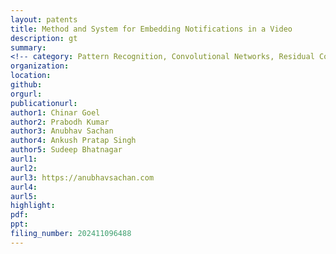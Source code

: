 ```yaml
---
layout: patents
title: Method and System for Embedding Notifications in a Video
description: gt
summary: 
<!-- category: Pattern Recognition, Convolutional Networks, Residual Connections, Image Analysis, Unsupervised Learning, CVPR -->
organization: 
location: 
github: 
orgurl: 
publicationurl: 
author1: Chinar Goel
author2: Prabodh Kumar
author3: Anubhav Sachan
author4: Ankush Pratap Singh
author5: Sudeep Bhatnagar
aurl1: 
aurl2: 
aurl3: https://anubhavsachan.com
aurl4: 
aurl5: 
highlight: 
pdf: 
ppt:
filing_number: 202411096488
---
```


